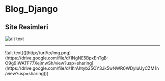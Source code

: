 # Blog_Django

## Site Resimleri 


![alt text]([http://url/to/img.png](https://drive.google.com/file/d/1NgNE5BpxEnTgB-O9g9IWATF77XejmwSh/view?usp=sharing))


<hr>
![alt text]([[http://url/to/img.png](https://drive.google.com/file/d/1NgNE5BpxEnTgB-O9g9IWATF77XejmwSh/view?usp=sharing](https://drive.google.com/file/d/1hrAhtyb25OY3Jk5wNWR0WDyIuUyCZM1n/view?usp=sharing)))


